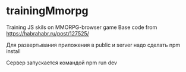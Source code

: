 # trainingMmorpg
Training JS skils on MMORPG-browser game
Base code from https://habrahabr.ru/post/127525/

 Для развертывания приложения в public и server надо сделать npm install
 
 Сервер запускается командой npm run dev
